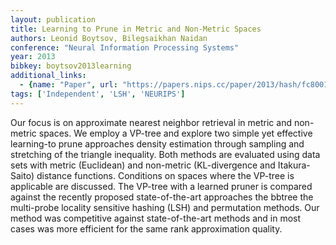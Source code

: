 ```yaml
---
layout: publication
title: Learning to Prune in Metric and Non-Metric Spaces
authors: Leonid Boytsov, Bilegsaikhan Naidan
conference: "Neural Information Processing Systems"
year: 2013
bibkey: boytsov2013learning
additional_links:
  - {name: "Paper", url: "https://papers.nips.cc/paper/2013/hash/fc8001f834f6a5f0561080d134d53d29-Abstract.html"}
tags: ['Independent', 'LSH', 'NEURIPS']
---
```

Our focus is on approximate nearest neighbor retrieval in metric and non-metric spaces. We employ a VP-tree and explore two simple yet effective learning-to prune approaches density estimation through sampling and stretching of the triangle inequality. Both methods are evaluated using data sets with metric (Euclidean) and non-metric (KL-divergence and Itakura-Saito) distance functions. Conditions on spaces where the VP-tree is applicable are discussed. The VP-tree with a learned pruner is compared against the recently proposed state-of-the-art approaches the bbtree the multi-probe locality sensitive hashing (LSH) and permutation methods. Our method was competitive against state-of-the-art methods and in most cases was more efficient for the same rank approximation quality.
